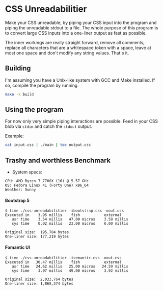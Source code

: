 # CSS Unreadabilitier

Make your CSS unreadable, by piping your CSS input into the program
and piping the unreadable stdout to a file. The whole purpose of this
program is to convert large CSS inputs into a one-liner output as fast
as possible.

The inner workings are really straight forward, remove all comments,
replace all characters that are a whitespace token with a space, leave
at most one space and don't modify any string values. That's it.

## Building

I'm assuming you have a Unix-like system with GCC and Make
installed. If so, compile the program by running:

```bash
make -k build
```

## Using the program

For now only very simple piping interactions are possible. Feed in
your CSS blob via `stdin` and catch the `stdout` output.

Example:

```bash
cat input.css | ./main | tee output.css
```

## Trashy and worthless Benchmark

* System specs:

```
CPU: AMD Ryzen 7 7700X (16) @ 5.57 GHz
OS: Fedora Linux 41 (Forty One) x86_64
Weather: Sunny
```

#### Bootstrap 5
```
$ time ./css-unreadabilitier -ibootstrap.css -oout.css
Executed in    3.95 millis    fish           external
   usr time    3.54 millis   47.00 micros    3.50 millis
   sys time    0.02 millis   23.00 micros    0.00 millis

Original size:  195,704 bytes
One-liner size: 177,219 bytes
```

#### Fomantic UI
```
$ time ./css-unreadabilitier -isemantic.css -oout.css
Executed in   30.47 millis    fish           external
   usr time   24.62 millis   25.00 micros   24.59 millis
   sys time    3.97 millis   49.00 micros    3.92 millis

Original size:  2,033,764 bytes
One-liner size: 1,868,374 bytes
```
